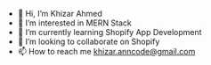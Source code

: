 - 👋 Hi, I’m Khizar Ahmed
- 👀 I’m interested in MERN Stack
- 🌱 I’m currently learning Shopify App Development
- 💞️ I’m looking to collaborate on Shopify
- 📫 How to reach me khizar.anncode@gmail.com

<!---
Khizar-AnnCode/Khizar-AnnCode is a ✨ special ✨ repository because its `README.md` (this file) appears on your GitHub profile.
You can click the Preview link to take a look at your changes.
--->
